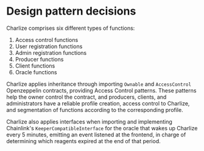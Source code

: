 # Design pattern decisions

Charlize comprises six different types of functions:

1. Access control functions
2. User registration functions
3. Admin registration functions
4. Producer functions
5. Client functions
6. Oracle functions

Charlize applies inheritance through importing `Ownable` and `AccessControl` Openzeppelin contracts, providing Access Control patterns. These patterns help the owner control the contract, and producers, clients, and administrators have a reliable profile creation, access control to Charlize, and segmentation of functions according to the corresponding profile.

Charlize also applies interfaces when importing and implementing Chainlink's `KeeperCompatibleInterface` for the oracle that wakes up Charlize every 5 minutes, emitting an event listened at the frontend, in charge of determining which reagents expired at the end of that period.
